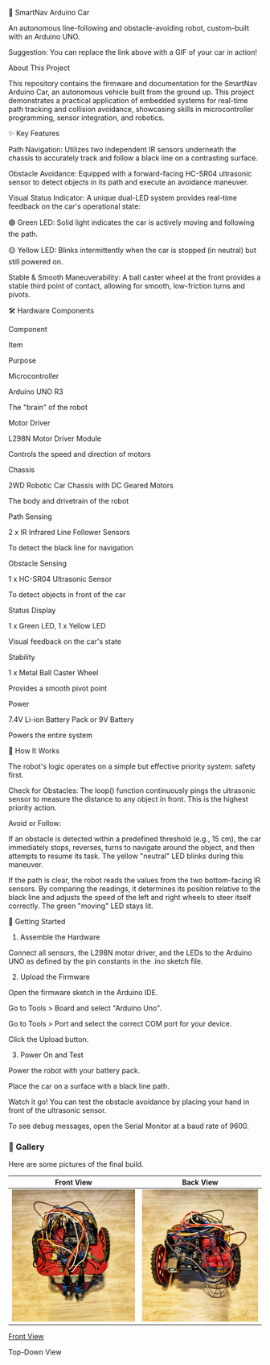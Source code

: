 🚗 SmartNav Arduino Car

An autonomous line-following and obstacle-avoiding robot, custom-built with an Arduino UNO.

Suggestion: You can replace the link above with a GIF of your car in action!

About This Project

This repository contains the firmware and documentation for the SmartNav Arduino Car, an autonomous vehicle built from the ground up. This project demonstrates a practical application of embedded systems for real-time path tracking and collision avoidance, showcasing skills in microcontroller programming, sensor integration, and robotics.

✨ Key Features

Path Navigation: Utilizes two independent IR sensors underneath the chassis to accurately track and follow a black line on a contrasting surface.

Obstacle Avoidance: Equipped with a forward-facing HC-SR04 ultrasonic sensor to detect objects in its path and execute an avoidance maneuver.

Visual Status Indicator: A unique dual-LED system provides real-time feedback on the car's operational state:

🟢 Green LED: Solid light indicates the car is actively moving and following the path.

🟡 Yellow LED: Blinks intermittently when the car is stopped (in neutral) but still powered on.

Stable & Smooth Maneuverability: A ball caster wheel at the front provides a stable third point of contact, allowing for smooth, low-friction turns and pivots.

🛠️ Hardware Components

Component

Item

Purpose

Microcontroller

Arduino UNO R3

The "brain" of the robot

Motor Driver

L298N Motor Driver Module

Controls the speed and direction of motors

Chassis

2WD Robotic Car Chassis with DC Geared Motors

The body and drivetrain of the robot

Path Sensing

2 x IR Infrared Line Follower Sensors

To detect the black line for navigation

Obstacle Sensing

1 x HC-SR04 Ultrasonic Sensor

To detect objects in front of the car

Status Display

1 x Green LED, 1 x Yellow LED

Visual feedback on the car's state

Stability

1 x Metal Ball Caster Wheel

Provides a smooth pivot point

Power

7.4V Li-ion Battery Pack or 9V Battery

Powers the entire system

🧠 How It Works

The robot's logic operates on a simple but effective priority system: safety first.

Check for Obstacles: The loop() function continuously pings the ultrasonic sensor to measure the distance to any object in front. This is the highest priority action.

Avoid or Follow:

If an obstacle is detected within a predefined threshold (e.g., 15 cm), the car immediately stops, reverses, turns to navigate around the object, and then attempts to resume its task. The yellow "neutral" LED blinks during this maneuver.

If the path is clear, the robot reads the values from the two bottom-facing IR sensors. By comparing the readings, it determines its position relative to the black line and adjusts the speed of the left and right wheels to steer itself correctly. The green "moving" LED stays lit.

🚀 Getting Started

1. Assemble the Hardware

Connect all sensors, the L298N motor driver, and the LEDs to the Arduino UNO as defined by the pin constants in the .ino sketch file.

2. Upload the Firmware

Open the firmware sketch in the Arduino IDE.

Go to Tools > Board and select "Arduino Uno".

Go to Tools > Port and select the correct COM port for your device.

Click the Upload button.

3. Power On and Test

Power the robot with your battery pack.

Place the car on a surface with a black line path.

Watch it go! You can test the obstacle avoidance by placing your hand in front of the ultrasonic sensor.

To see debug messages, open the Serial Monitor at a baud rate of 9600.

### 📸 Gallery

Here are some pictures of the final build.

| Front View | Back View |
| :---: | :---: |
| ![Front View of the SmartNav Car](https://raw.githubusercontent.com/soumyajitchattopadhyay/SmartNav-Arduino-Car/main/images/IMG_3635.PNG) | ![Back View of the SmartNav Car](https://raw.githubusercontent.com/soumyajitchattopadhyay/SmartNav-Arduino-Car/main/images/IMG_3637.PNG) |

[Front View](https://github.com/soumyajitchattopadhyay/SmartNav-Arduino-Car/blob/main/images/IMG_3635.PNG)

Top-Down View



